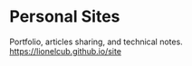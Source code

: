 # Personal Sites # 
Portfolio, articles sharing, and technical notes. 
https://lionelcub.github.io/site